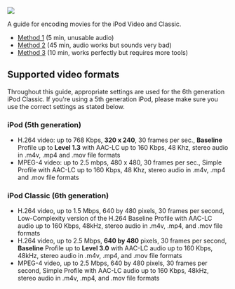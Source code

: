 ![](https://github.com/adriaanjelle/ipod-video-guide/blob/main/ipod-video-guide.jpg)

A guide for encoding movies for the iPod Video and Classic.

- [Method 1](https://github.com/adriaanjelle/ipod-video-guide/wiki/Method-1) (5 min, unusable audio)
- [Method 2](https://github.com/adriaanjelle/ipod-video-guide/wiki/Method-2) (45 min, audio works but sounds very bad)
- [Method 3](https://github.com/adriaanjelle/ipod-video-guide/wiki/Method-3) (10 min, works perfectly but requires more tools)

## Supported video formats

Throughout this guide, appropriate settings are used for the 6th generation iPod Classic. If you're using a 5th generation iPod, please make sure you use the correct settings as stated below.

### iPod (5th generation)
- H.264 video: up to 768 Kbps, **320 x 240**, 30 frames per sec., **Baseline** Profile up to **Level 1.3** with AAC-LC up to 160 Kbps, 48 Khz, stereo audio in .m4v, .mp4 and .mov file formats
- MPEG-4 video: up to 2.5 mbps, 480 x 480, 30 frames per sec., Simple Profile with AAC-LC up to 160 Kbps, 48 Khz, stereo audio in .m4v, .mp4 and .mov file formats

### iPod Classic (6th generation)
- H.264 video, up to 1.5 Mbps, 640 by 480 pixels, 30 frames per second, Low-Complexity version of the H.264 Baseline Profile with AAC-LC audio up to 160 Kbps, 48kHz, stereo audio in .m4v, .mp4, and .mov file formats
- H.264 video, up to 2.5 Mbps, **640 by 480** pixels, 30 frames per second, **Baseline** Profile up to **Level 3.0** with AAC-LC audio up to 160 Kbps, 48kHz, stereo audio in .m4v, .mp4, and .mov file formats
- MPEG-4 video, up to 2.5 Mbps, 640 by 480 pixels, 30 frames per second, Simple Profile with AAC-LC audio up to 160 Kbps, 48kHz, stereo audio in .m4v, .mp4, and .mov file formats
